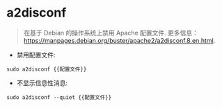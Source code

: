 # a2disconf

> 在基于 Debian 的操作系统上禁用 Apache 配置文件.
> 更多信息：<https://manpages.debian.org/buster/apache2/a2disconf.8.en.html>.

- 禁用配置文件:

`sudo a2disconf {{配置文件}}`

- 不显示信息性消息:

`sudo a2disconf --quiet {{配置文件}}`
